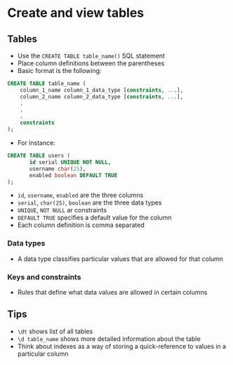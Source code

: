 # Create and view tables

## Tables

* Use the `CREATE TABLE table_name()` SQL statement
* Place column definitions between the parentheses
* Basic format is the following:

```sql
CREATE TABLE table_name (
    column_1_name column_1_data_type [constraints, ...],
    column_2_name column_2_data_type [constraints, ...],
    .
    .
    .
    constraints
);
```

* For instance:

```sql
CREATE TABLE users (
       id serial UNIQUE NOT NULL,
       username char(25),
       enabled boolean DEFAULT TRUE
);
```

* `id`, `username`, `enabled` are the three columns
* `serial`, `char(25)`, `boolean` are the three data types
* `UNIQUE`, `NOT NULL` ar constraints
* `DEFAULT TRUE` specifies a default value for the column
* Each column definition is comma separated

### Data types

* A data type classifies particular values that are allowed for that column

### Keys and constraints

* Rules that define what data values are allowed in certain columns

## Tips

* `\dt` shows list of all tables
* `\d table_name` shows more detailed information about the table
* Think about indexes as a way of storing a quick-reference to values in a particular column
